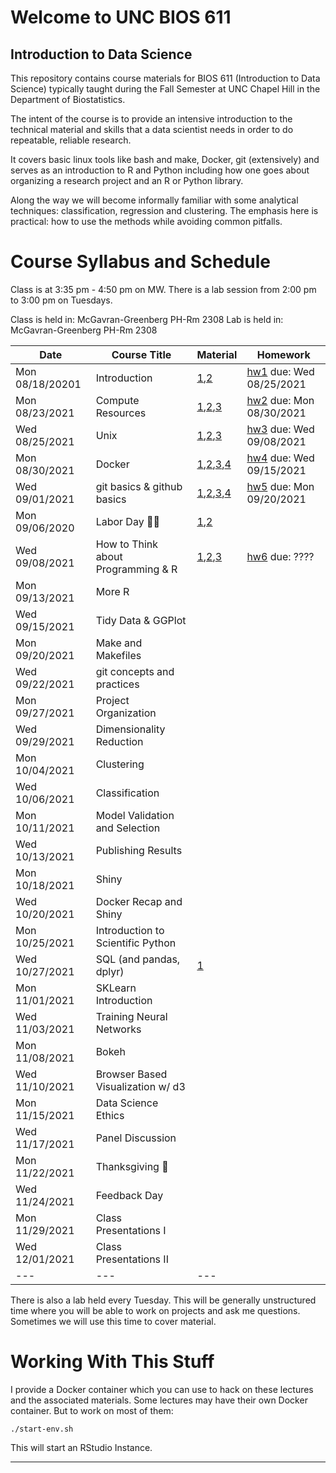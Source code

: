 Welcome to UNC BIOS 611
=======================
Introduction to Data Science
----------------------------

This repository contains course materials for BIOS 611 (Introduction
to Data Science) typically taught during the Fall Semester at UNC
Chapel Hill in the Department of Biostatistics.

The intent of the course is to provide an intensive introduction to
the technical material and skills that a data scientist needs in order
to do repeatable, reliable research.

It covers basic linux tools like bash and make, Docker, git
(extensively) and serves as an introduction to R and Python including
how one goes about organizing a research project and an R or Python
library.

Along the way we will become informally familiar with some analytical
techniques: classification, regression and clustering. The emphasis
here is practical: how to use the methods while avoiding common
pitfalls.

Course Syllabus and Schedule
============================

Class is at 3:35 pm - 4:50 pm on MW. There is a lab session from 2:00
pm to 3:00 pm on Tuesdays.

Class is held in: McGavran-Greenberg PH-Rm 2308
Lab is held in: McGavran-Greenberg PH-Rm 2308


| Date            | Course Title                       | Material                            | Homework                       |
| ---             | ---                                | ---                                 | ---                            |
| Mon 08/18/20201 | Introduction                       | [1][m1],[2][m2]                     | [hw1][hw1] due: Wed 08/25/2021 |
| Mon 08/23/2021  | Compute Resources                  | [1][m3],[2][m4],[3][m5]             | [hw2][hw2] due: Mon 08/30/2021 |
| Wed 08/25/2021  | Unix                               | [1][m8],[2][m6],[3][m7]             | [hw3][hw3] due: Wed 09/08/2021 |
| Mon 08/30/2021  | Docker                             | [1][m9],[2][m4],[3][m5],[4][m10]    | [hw4][hw4] due: Wed 09/15/2021 |
| Wed 09/01/2021  | git basics & github basics         | [1][m13],[2][m14],[3][m15],[4][m16] | [hw5][hw5] due: Mon 09/20/2021 |
| Mon 09/06/2020  | Labor Day 🍞🌹                     | [1][m12],[2][m16]                   |                                |
| Wed 09/08/2021  | How to Think about Programming & R | [1][m18],[2][m19],[3][m20]          | [hw6][hw6] due: ???? |
| Mon 09/13/2021  | More R                             |                                     |                                |
| Wed 09/15/2021  | Tidy Data & GGPlot                 |                                     |                                |
| Mon 09/20/2021  | Make and Makefiles                 |                                     |                                |
| Wed 09/22/2021  | git concepts and practices         |                                     |                                |
| Mon 09/27/2021  | Project Organization               |                                     |                                |
| Wed 09/29/2021  | Dimensionality Reduction           |                                     |                                |
| Mon 10/04/2021  | Clustering                         |                                     |                                |
| Wed 10/06/2021  | Classification                     |                                     |                                |
| Mon 10/11/2021  | Model Validation and Selection     |                                     |                                |
| Wed 10/13/2021  | Publishing Results                 |                                     |                                |
| Mon 10/18/2021  | Shiny                              |                                     |                                |
| Wed 10/20/2021  | Docker Recap and Shiny             |                                     |                                |
| Mon 10/25/2021  | Introduction to Scientific Python  |                                     |                                |
| Wed 10/27/2021  | SQL (and pandas, dplyr)            | [1][m11]                            |                                |
| Mon 11/01/2021  | SKLearn Introduction               |                                     |                                |
| Wed 11/03/2021  | Training Neural Networks           |                                     |                                |
| Mon 11/08/2021  | Bokeh                              |                                     |                                |
| Wed 11/10/2021  | Browser Based Visualization w/ d3  |                                     |                                |
| Mon 11/15/2021  | Data Science Ethics                |                                     |                                |
| Wed 11/17/2021  | Panel Discussion                   |                                     |                                |
| Mon 11/22/2021  | Thanksgiving 🦃                    |                                     |                                |
| Wed 11/24/2021  | Feedback Day                       |                                     |                                |
| Mon 11/29/2021  | Class Presentations I              |                                     |                                |
| Wed 12/01/2021  | Class Presentations II             |                                     |                                |
| ---             | ---                                | ---                                 |                                |


There is also a lab held every Tuesday. This will be generally
unstructured time where you will be able to work on projects and ask
me questions. Sometimes we will use this time to cover material.

Working With This Stuff
=======================

I provide a Docker container which you can use to hack on these
lectures and the associated materials. Some lectures may have their
own Docker container. But to work on most of them:


    ./start-env.sh
    
This will start an RStudio Instance.

* * * 

[m1]:https://github.com/Vincent-Toups/datasci611/blob/main/lectures/01-course-intro-data-scientist/course-intro-data-scientist.org
[m2]:https://github.com/Vincent-Toups/datasci611/blob/main/lectures/01-course-intro-data-scientist/slides.Rpres
[m3]:https://its.unc.edu/research-computing/longleaf-cluster/
[m4]:https://docs.docker.com/docker-for-windows/install/
[m5]:https://docs.docker.com/engine/install/ubuntu/
[m6]:https://www.gnu.org/software/bash/manual/bash.html
[m7]:https://learnxinyminutes.com/docs/bash/
[m8]:https://github.com/Vincent-Toups/datasci611/tree/main/lectures/02-unix
[m9]:https://github.com/Vincent-Toups/datasci611/blob/main/lectures/03-Docker/docker.org
[m10]:https://learnxinyminutes.com/docs/docker/
[m11]:https://tomaugspurger.github.io/dplry-pandas.html
[m12]:https://en.wikipedia.org/wiki/Labor_Day
[m13]:https://git-scm.com/book/en/v2
[m14]:https://docs.github.com/en/get-started
[m15]:https://docs.github.com/en/github/authenticating-to-github/connecting-to-github-with-ssh/adding-a-new-ssh-key-to-your-github-account
[m16]:https://hyperallergic.com/313435/an-illustrated-guide-to-guy-debords-the-society-of-the-spectacle/
[m17]:https://liyanxu.blog/2017/02/12/install-git-on-windows-and-set-up-ssh-keys/
[m18]:https://learnxinyminutes.com/docs/r/
[m19]:http://adv-r.had.co.nz/
[m20]:http://adv-r.had.co.nz/Computing-on-the-language.html

[hw1]:https://github.com/Vincent-Toups/datasci611/blob/main/lectures/01-course-intro-data-scientist/homework.md
[hw2]:https://github.com/Vincent-Toups/datasci611/blob/main/lectures/X-02-vcl/homework.md
[hw3]:https://github.com/Vincent-Toups/datasci611/blob/main/lectures/02-unix/homework.md
[hw4]:https://github.com/Vincent-Toups/datasci611/blob/main/lectures/03-Docker/homework.md
[hw5]:https://github.com/Vincent-Toups/datasci611/blob/main/lectures/04-git-basics/homework.md
[hw6]:https://github.com/Vincent-Toups/datasci611/blob/main/lectures/05-Programming-and-Programming-in-R/homework-p1.md
